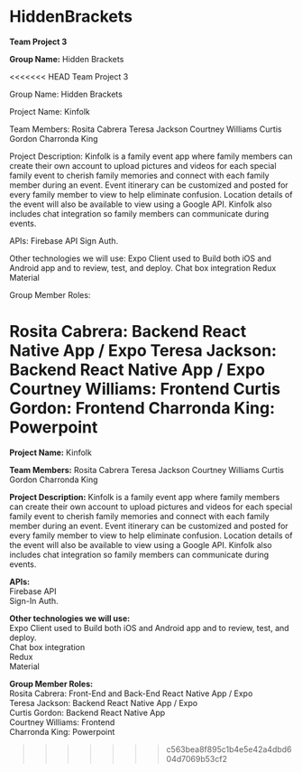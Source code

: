 # HiddenBrackets
<b>Team Project 3</b>

<b>Group Name:</b> Hidden Brackets 

<<<<<<< HEAD
Team Project 3

Group Name: Hidden Brackets 

Project Name: Kinfolk 

Team Members:
Rosita Cabrera
Teresa Jackson 
Courtney Williams
Curtis Gordon
Charronda King

Project Description: Kinfolk is a family event app where family members can create their own account to upload pictures and videos for each special family event to cherish family memories and connect with each family member during an event. Event itinerary can be customized and posted for every family member to view to help eliminate confusion. Location details of the event will also be available to view using a Google API. Kinfolk also includes chat integration so family members can communicate during events.

APIs: 
Firebase API 
Sign Auth.

Other technologies we will use:
Expo Client used to Build both iOS and Android app and to review, test, and deploy. 
Chat box integration
Redux
Material


Group Member Roles: 

Rosita Cabrera: Backend React Native App / Expo
Teresa Jackson: Backend React Native App / Expo
Courtney Williams: Frontend
Curtis Gordon: Frontend 
Charronda King: Powerpoint 
=======
<b>Project Name:</b> Kinfolk 

<b>Team Members:</b>
Rosita Cabrera
Teresa Jackson 
Courtney Williams
Curtis Gordon
Charronda King

<b>Project Description:</b> Kinfolk is a family event app where family members can create their own account to upload pictures and videos for each special family event to cherish family memories and connect with each family member during an event. Event itinerary can be customized and posted for every family member to view to help eliminate confusion. Location details of the event will also be available to view using a Google API. Kinfolk also includes chat integration so family members can communicate during events.

<b>APIs:</b> <br>
Firebase API <br>
Sign-In Auth.

<b>Other technologies we will use:</b><br>
Expo Client used to Build both iOS and Android app and to review, test, and deploy. <br>
Chat box integration<br>
Redux<br>
Material<br>


<b>Group Member Roles:</b><br> 
Rosita Cabrera: Front-End and Back-End React Native App / Expo<br>
Teresa Jackson: Backend React Native App / Expo<br>
Curtis Gordon: Backend React Native App<br>
Courtney Williams: Frontend<br>
Charronda King: Powerpoint <br>
>>>>>>> c563bea8f895c1b4e5e42a4dbd604d7069b53cf2
